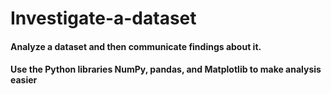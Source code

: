 # Investigate-a-dataset
#### Analyze a dataset and then communicate findings about it.
#### Use the Python libraries NumPy, pandas, and Matplotlib to make analysis easier
